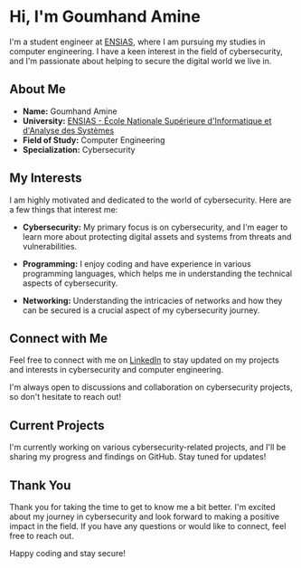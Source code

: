 # Hi, I'm Goumhand Amine

I'm a student engineer at [ENSIAS](https://www.ensias.um5.ac.ma/), where I am pursuing my studies in computer engineering. I have a keen interest in the field of cybersecurity, and I'm passionate about helping to secure the digital world we live in.

## About Me

- **Name:** Goumhand Amine
- **University:** [ENSIAS - École Nationale Supérieure d'Informatique et d'Analyse des Systèmes](https://www.ensias.um5.ac.ma/)
- **Field of Study:** Computer Engineering
- **Specialization:** Cybersecurity

## My Interests

I am highly motivated and dedicated to the world of cybersecurity. Here are a few things that interest me:

- **Cybersecurity:** My primary focus is on cybersecurity, and I'm eager to learn more about protecting digital assets and systems from threats and vulnerabilities.

- **Programming:** I enjoy coding and have experience in various programming languages, which helps me in understanding the technical aspects of cybersecurity.

- **Networking:** Understanding the intricacies of networks and how they can be secured is a crucial aspect of my cybersecurity journey.

## Connect with Me

Feel free to connect with me on [LinkedIn](https://www.linkedin.com/in/AmineGoumhand1/) to stay updated on my projects and interests in cybersecurity and computer engineering.

I'm always open to discussions and collaboration on cybersecurity projects, so don't hesitate to reach out!

## Current Projects

I'm currently working on various cybersecurity-related projects, and I'll be sharing my progress and findings on GitHub. Stay tuned for updates!

## Thank You

Thank you for taking the time to get to know me a bit better. I'm excited about my journey in cybersecurity and look forward to making a positive impact in the field. If you have any questions or would like to connect, feel free to reach out.

Happy coding and stay secure!

